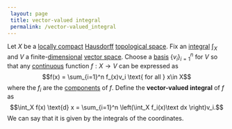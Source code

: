 ```yaml
---
 layout: page
 title: vector-valued integral
 permalink: /vector-valued_integral
---
```

Let $X$ be a [locally compact](https://defsmath.github.io/DefsMath/locally_compact) [Hausdorff](https://defsmath.github.io/DefsMath/Hausdorff) [topological space](https://defsmath.github.io/DefsMath/topological_space). Fix an [integral](https://defsmath.github.io/DefsMath/Lebesgue_integral) $\int_X$ and $V$ a finite-[dimensional](https://defsmath.github.io/DefsMath/dimension_of_vector_space) [vector space](https://defsmath.github.io/DefsMath/vector_space). Choose a [basis](https://defsmath.github.io/DefsMath/basis) $\{v_i\}_{i=1}^n$ for $V$ so that any [continuous](https://defsmath.github.io/DefsMath/continuous) function $f:X\to V$ can be expressed as $$f(x) = \sum_{i=1}^n f_(x)v_i \text{ for all } x\in X$$ where the $f_i$ are the [components](https://defsmath.github.io/DefsMath/component_function) of $f$. Define the **vector-valued integral** of $f$ as $$\int_X f(x) \text{d} x = \sum_{i=1}^n \left(\int_X f_i(x)\text dx \right)v_i.$$ We can say that it is given by the integrals of the coordinates. 